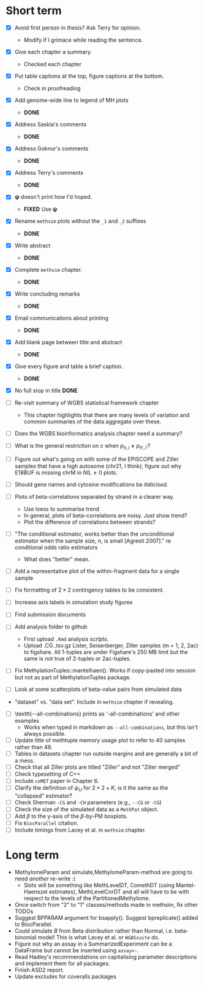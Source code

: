 
# Short term

- [x] Avoid first person in thesis? Ask Terry for opinion.
  - Modify if I grimace while reading the sentence.
- [x] Give each chapter a summary.
  - Checked each chapter
- [x] Put table captions at the top, figure captions at the bottom.
  - Check in proofreading
- [x] Add genome-wide line to legend of MH plots
  - __DONE__
- [x] Address Saskia's comments
  - __DONE__
- [x] Address Goknur's comments
  - __DONE__
- [x] Address Terry's comments
  - __DONE__
- [x] $\mathbf{\psi}$ doesn't print how I'd hoped.
  - __FIXED__ Use $\bm{\psi}$
- [x] Rename `methsim` plots without the `_1` and `_2` suffixes
  - __DONE__
- [x] Write abstract
  - __DONE__
- [x] Complete `methsim` chapter.
  - __DONE__
- [x] Write concluding remarks
  - __DONE__
- [x] Email communications about printing
  - __DONE__
- [x] Add blank page between title and abstract
  - __DONE__
- [x] Give every figure and table a brief caption.
  - __DONE__
- [x] No full stop in title
  __DONE__

- [ ] Re-visit summary of WGBS statistical framework chapter
  - This chapter highlights that there are many levels of variation and common summaries of the data aggregate over these.
- [ ] Does the WGBS bioinformatics analysis chapter need a summary?
- [ ] What is the general restriction on $c$ when $p_{h, i} \neq p_{h', i'}$?
- [ ] Figure out what's going on with some of the EPISCOPE and Ziller samples that have a high autosome (chr21, I think); figure out why E18BUF is missing chrM in $NIL \geq 0$ plots.
- [ ] Should gene names and cytosine modifications be _italicised_.
- [ ] Plots of beta-correlations separated by strand in a clearer way.
  - Use loess to summarise trend
  - In general, plots of beta-correlations are noisy. Just show trend?
  - Plot the difference of correlations between strands?
- [ ] "The conditional estimator, works better than the unconditional estimator when the sample size, n, is small [Agresti 2007]." re conditional odds ratio estimators
  - What does "better" mean.
- [ ] Add a representative plot of the within-fragment data for a single sample
- [ ] Fix formatting of $2 \times 2$ contingency tables to be consistent.
- [ ] Increase axis labels in simulation study figures
- [ ] Find submission documents
- [ ] Add analysis folder to github
  - First upload `.Rmd` analysis scripts.
  - Upload <sample>.CG.<m>.tsv.gz Lister, Seisenberger, Ziller samples (m = 1, 2, 2ac) to figshare. All 1-tuples are under Figshare's 250 MB limit but the same is not true of 2-tuples or 2ac-tuples.
- [ ] Fix MethylationTuples::mantelhaen(). Works if copy-pasted into session but not as part of MethylationTuples package.
- [ ] Look at some scatterplots of beta-value pairs from simulated data
- "dataset" vs. "data set". Include in `methsim` chapter if revealing.
- [ ] \texttt{--all-combinations} prints as '-all-combinations' and other examples
  - Works when typed in markdown as `--all-combinations`, but this isn't always possible.
- [ ] Update title of methtuple memory usage plot to refer to 40 samples rather than 49.
- [ ] Tables in datasets chapter run outside margins and are generally a bit of a mess.
- [ ] Check that all Ziller plots are titled "Ziller" and not "Ziller merged"
- [ ] Check typesetting of C++
- [ ] Include `coMET` paper in Chapter 6.
- [ ] Clarify the definition of $\psi_{U}$ for $2 \times 2 \times K$; is it the same as the "collapsed" estimator?
- [ ] Check Sherman `-CG` and `-CH` parameters (e.g., `--CG` or `-CG`)
- [ ] Check the size of the simulated data as a `MethPat` object.
- [ ] Add $\beta$ to the y-axis of the $\beta$-by-PM boxplots.
- [ ] Fix `BiocParallel` citation.
- [ ] Include timings from Lacey et al. in `methsim` chapter.

# Long term

- MethylomeParam and simulate,MethylomeParam-method are going to need _another_ re-write :(
  - Slots will be something like MethLevelDT, ComethDT (using Mantel-Haenszel estimates), MethLevelCorDT and all will have to be with respect to the levels of the PartitionedMethylome.
- Once switch from "2" to "1" classes/methods made in methsim, fix other TODOs
- Suggest BPPARAM argument for bsapply(). Suggest bpreplicate() added to BiocParallel.
- Could simulate $B$ from Beta distribution rather than Normal, i.e. beta-binomial model! This is what Lacey et al. or `WGBSsuite` do.
- Figure out why an assay in a SummarizedExperiment can be a DataFrame but cannot be inserted using `assay<-`.
- Read Hadley's recommendations on capitalising parameter descriptions and implement them for all packages.
- Finish ASD2 report.
- Update excludes for coveralls packages
